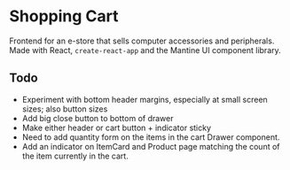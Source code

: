 # Shopping Cart

Frontend for an e-store that sells computer accessories and peripherals.  
Made with React, `create-react-app` and the Mantine UI component library.

## Todo
 - Experiment with bottom header margins, especially at small screen sizes; also button sizes
 - Add big close button to bottom of drawer
 - Make either header or cart button + indicator sticky
 - Need to add quantity form on the items in the cart Drawer component.
 - Add an indicator on ItemCard and Product page matching the count of the item currently in the cart.  
